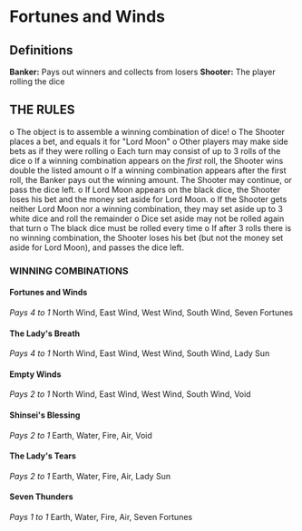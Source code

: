 # Fortunes and Winds

## Definitions 
**Banker:** Pays out winners and collects from losers
**Shooter:** The player rolling the dice

## THE RULES 
o The object is to assemble a winning combination of dice!
o The Shooter places a bet, and equals it for "Lord Moon"
    o Other players may make side bets as if they were rolling
o Each turn may consist of up to 3 rolls of the dice
    o If a winning combination appears on the *first* roll, the Shooter wins double the listed amount
    o If a winning combination appears after the first roll, the Banker pays out the winning amount. The Shooter may continue, or pass the dice left.
    o If Lord Moon appears on the black dice, the Shooter loses his bet and the money set aside for Lord Moon.
    o If the Shooter gets neither Lord Moon nor a winning combination, they may set aside up to 3 white dice and roll the remainder
        o Dice set aside may not be rolled again that turn
        o The black dice must be rolled every time
    o If after 3 rolls there is no winning combination, the Shooter loses his bet (but not the money set aside for Lord Moon), and passes the dice left.

### WINNING COMBINATIONS
#### Fortunes and Winds 
*Pays 4 to 1*
North Wind, East Wind, West Wind, South Wind, Seven Fortunes

#### The Lady's Breath 
*Pays 4 to 1*
North Wind, East Wind, West Wind, South Wind, Lady Sun

#### Empty Winds 
*Pays 2 to 1*
North Wind, East Wind, West Wind, South Wind, Void

#### Shinsei's Blessing 
*Pays 2 to 1*
Earth, Water, Fire, Air, Void

#### The Lady's Tears 
*Pays 2 to 1*
Earth, Water, Fire, Air, Lady Sun

#### Seven Thunders 
*Pays 1 to 1*
Earth, Water, Fire, Air, Seven Fortunes